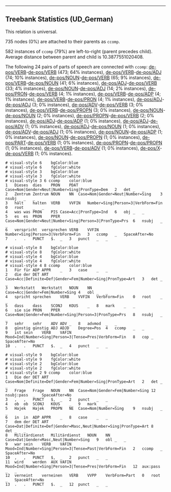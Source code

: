 

--------------------------------------------------------------------------------

## Treebank Statistics (UD_German)

This relation is universal.

735 nodes (0%) are attached to their parents as `ccomp`.

582 instances of `ccomp` (79%) are left-to-right (parent precedes child).
Average distance between parent and child is 10.3877551020408.

The following 24 pairs of parts of speech are connected with `ccomp`: [de-pos/VERB]()-[de-pos/VERB]() (473; 64% instances), [de-pos/VERB]()-[de-pos/ADJ]() (74; 10% instances), [de-pos/NOUN]()-[de-pos/VERB]() (65; 9% instances), [de-pos/VERB]()-[de-pos/NOUN]() (41; 6% instances), [de-pos/ADJ]()-[de-pos/VERB]() (33; 4% instances), [de-pos/NOUN]()-[de-pos/ADJ]() (14; 2% instances), [de-pos/PRON]()-[de-pos/VERB]() (4; 1% instances), [de-pos/VERB]()-[de-pos/ADP]() (4; 1% instances), [de-pos/VERB]()-[de-pos/PRON]() (4; 1% instances), [de-pos/ADJ]()-[de-pos/ADJ]() (3; 0% instances), [de-pos/ADV]()-[de-pos/VERB]() (3; 0% instances), [de-pos/VERB]()-[de-pos/PROPN]() (3; 0% instances), [de-pos/NOUN]()-[de-pos/NOUN]() (2; 0% instances), [de-pos/PROPN]()-[de-pos/VERB]() (2; 0% instances), [de-pos/ADJ]()-[de-pos/ADP]() (1; 0% instances), [de-pos/ADJ]()-[de-pos/ADV]() (1; 0% instances), [de-pos/ADJ]()-[de-pos/NOUN]() (1; 0% instances), [de-pos/ADV]()-[de-pos/ADJ]() (1; 0% instances), [de-pos/NOUN]()-[de-pos/ADP]() (1; 0% instances), [de-pos/NOUN]()-[de-pos/PROPN]() (1; 0% instances), [de-pos/PART]()-[de-pos/VERB]() (1; 0% instances), [de-pos/PROPN]()-[de-pos/PROPN]() (1; 0% instances), [de-pos/VERB]()-[de-pos/ADV]() (1; 0% instances), [de-pos/X]()-[de-pos/VERB]() (1; 0% instances).


~~~ conllu
# visual-style 6	bgColor:blue
# visual-style 6	fgColor:white
# visual-style 3	bgColor:blue
# visual-style 3	fgColor:white
# visual-style 3 6 ccomp	color:blue
1	Dieses	dies	PRON	PDAT	Case=Nom|Gender=Neut|Number=Sing|PronType=Dem	2	det	_	_
2	Zentrum	Zentrum	NOUN	NN	Case=Nom|Gender=Neut|Number=Sing	3	nsubj	_	_
3	hält	halten	VERB	VVFIN	Number=Sing|Person=3|VerbForm=Fin	0	root	_	_
4	was	was	PRON	PIS	Case=Acc|PronType=Ind	6	obj	_	_
5	es	es	PRON	PPER	Case=Nom|Gender=Neut|Number=Sing|Person=3|PronType=Prs	6	nsubj	_	_
6	verspricht	versprechen	VERB	VVFIN	Number=Sing|Person=3|VerbForm=Fin	3	ccomp	_	SpaceAfter=No
7	.	.	PUNCT	$.	_	3	punct	_	_

~~~


~~~ conllu
# visual-style 8	bgColor:blue
# visual-style 8	fgColor:white
# visual-style 4	bgColor:blue
# visual-style 4	fgColor:white
# visual-style 4 8 ccomp	color:blue
1	Für	für	ADP	APPR	_	3	case	_	_
2	die	der	DET	ART	Case=Acc|Definite=Def|Gender=Fem|Number=Sing|PronType=Art	3	det	_	_
3	Werkstatt	Werkstatt	NOUN	NN	Case=Acc|Gender=Fem|Number=Sing	4	obl	_	_
4	spricht	sprechen	VERB	VVFIN	VerbForm=Fin	0	root	_	_
5	dass	dass	SCONJ	KOUS	_	8	mark	_	_
6	sie	sie	PRON	PPER	Case=Nom|Gender=Fem|Number=Sing|Person=3|PronType=Prs	8	nsubj	_	_
7	sehr	sehr	ADV	ADV	_	8	advmod	_	_
8	günstig	günstig	ADJ	ADJD	Degree=Pos	4	ccomp	_	_
9	ist	sein	VERB	VAFIN	Mood=Ind|Number=Sing|Person=3|Tense=Pres|VerbForm=Fin	8	cop	_	SpaceAfter=No
10	.	.	PUNCT	$.	_	4	punct	_	_

~~~


~~~ conllu
# visual-style 9	bgColor:blue
# visual-style 9	fgColor:white
# visual-style 2	bgColor:blue
# visual-style 2	fgColor:white
# visual-style 2 9 ccomp	color:blue
1	Die	der	DET	ART	Case=Nom|Definite=Def|Gender=Fem|Number=Sing|PronType=Art	2	det	_	_
2	Frage	Frage	NOUN	NN	Case=Nom|Gender=Fem|Number=Sing	12	nsubj:pass	_	SpaceAfter=No
3	,	,	PUNCT	$,	_	2	punct	_	_
4	ob	ob	SCONJ	KOUS	_	9	mark	_	_
5	Hajek	Hajek	PROPN	NE	Case=Nom|Number=Sing	9	nsubj	_	_
6	in	in	ADP	APPR	_	8	case	_	_
7	dem	der	DET	ART	Case=Dat|Definite=Def|Gender=Masc,Neut|Number=Sing|PronType=Art	8	det	_	_
8	Militärdienst	Militärdienst	NOUN	NN	Case=Dat|Gender=Masc,Neut|Number=Sing	9	obl	_	_
9	war	sein	VERB	VAFIN	Mood=Ind|Number=Sing|Person=3|Tense=Past|VerbForm=Fin	2	ccomp	_	SpaceAfter=No
10	,	,	PUNCT	$,	_	2	punct	_	_
11	wird	werden	AUX	VAFIN	Mood=Ind|Number=Sing|Person=3|Tense=Pres|VerbForm=Fin	12	aux:pass	_	_
12	verneint	verneinen	VERB	VVPP	VerbForm=Part	0	root	_	SpaceAfter=No
13	.	.	PUNCT	$.	_	12	punct	_	_

~~~


